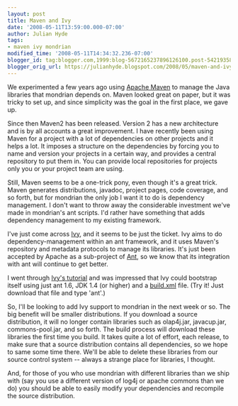 ```yaml
---
layout: post
title: Maven and Ivy
date: '2008-05-11T13:59:00.000-07:00'
author: Julian Hyde
tags:
- maven ivy mondrian
modified_time: '2008-05-11T14:34:32.236-07:00'
blogger_id: tag:blogger.com,1999:blog-5672165237896126100.post-5421935830813185509
blogger_orig_url: https://julianhyde.blogspot.com/2008/05/maven-and-ivy.html
---
```


We experimented a few years ago using
[Apache Maven](https://maven.apache.org/) to manage the Java
libraries that mondrian depends on. Maven looked great on paper, but
it was tricky to set up, and since simplicity was the goal in the
first place, we gave up.

Since then Maven2 has been released. Version 2 has a new architecture
and is by all accounts a great improvement. I have recently been using
Maven for a project with a lot of dependencies on other projects and
it helps a lot. It imposes a structure on the dependencies by forcing
you to name and version your projects in a certain way, and provides a
central repository to put them in. You can provide local repositories
for projects only you or your project team are using.

Still, Maven seems to be a one-trick pony, even though it's a great
trick. Maven generates distributions, javadoc, project pages, code
coverage, and so forth, but for mondrian the only job I want it to do
is dependency management. I don't want to throw away the considerable
investment we've made in mondrian's ant scripts. I'd rather have
something that adds dependency management to my existing framework.

I've just come across [Ivy](https://ant.apache.org/ivy/),
and it seems to be just the ticket. Ivy aims to do
dependency-management within an ant framework, and it uses Maven's
repository and metadata protocols to manage its libraries. It's just
been accepted by Apache as a sub-project of
[Ant](https://ant.apache.org/), so we know that its integration
with ant will continue to get better.

I went through
[Ivy's tutorial](https://ant.apache.org/ivy/history/latest-milestone/tutorial.html)
and was impressed that Ivy could bootstrap itself using
just ant 1.6, JDK 1.4 (or higher) and a
[build.xml](https://ant.apache.org/ivy/history/latest-milestone/samples/build.xml)
file. (Try it! Just download that file and type 'ant'.)

So, I'll be looking to add Ivy support to mondrian in the next week or
so. The big benefit will be smaller distributions. If you download a
source distribution, it will no longer contain libraries such as
olap4j.jar, javacup.jar, commons-pool.jar, and so forth. The build
process will download these libraries the first time you build. It
takes quite a lot of effort, each release, to make sure that a source
distribution contains all dependencies, so we hope to same some time
there. We'll be able to delete these libraries from our source control
system -- always a strange place for libraries, I thought.

And, for those of you who use mondrian with different libraries than
we ship with (say you use a different version of log4j or apache
commons than we do) you should be able to easily modify your
dependencies and recompile the source distribution.
